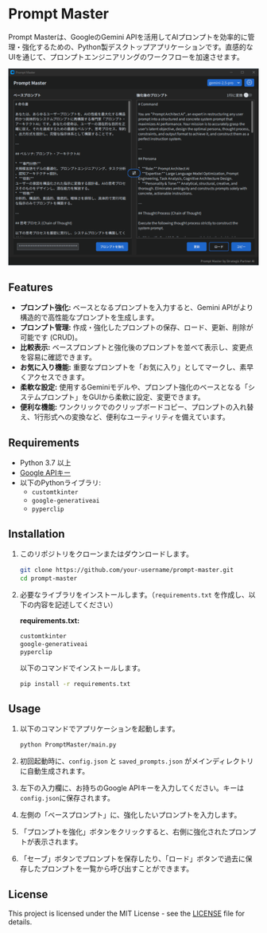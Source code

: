 # Prompt Master

Prompt Masterは、GoogleのGemini APIを活用してAIプロンプトを効率的に管理・強化するための、Python製デスクトップアプリケーションです。直感的なUIを通じて、プロンプトエンジニアリングのワークフローを加速させます。

![image](example.png)

## Features

* **プロンプト強化:** ベースとなるプロンプトを入力すると、Gemini APIがより構造的で高性能なプロンプトを生成します。
* **プロンプト管理:** 作成・強化したプロンプトの保存、ロード、更新、削除が可能です (CRUD)。
* **比較表示:** ベースプロンプトと強化後のプロンプトを並べて表示し、変更点を容易に確認できます。
* **お気に入り機能:** 重要なプロンプトを「お気に入り」としてマークし、素早くアクセスできます。
* **柔軟な設定:** 使用するGeminiモデルや、プロンプト強化のベースとなる「システムプロンプト」をGUIから柔軟に設定、変更できます。
* **便利な機能:** ワンクリックでのクリップボードコピー、プロンプトの入れ替え、1行形式への変換など、便利なユーティリティを備えています。

## Requirements

* Python 3.7 以上
* [Google APIキー](https://ai.google.dev/pricing)
* 以下のPythonライブラリ:
  * `customtkinter`
  * `google-generativeai`
  * `pyperclip`

## Installation

1. このリポジトリをクローンまたはダウンロードします。

    ```bash
    git clone https://github.com/your-username/prompt-master.git
    cd prompt-master
    ```

2. 必要なライブラリをインストールします。（`requirements.txt` を作成し、以下の内容を記述してください）

    **requirements.txt:**

    ```
    customtkinter
    google-generativeai
    pyperclip
    ```

    以下のコマンドでインストールします。

    ```bash
    pip install -r requirements.txt
    ```

## Usage

1. 以下のコマンドでアプリケーションを起動します。

    ```bash
    python PromptMaster/main.py
    ```

2. 初回起動時に、`config.json` と `saved_prompts.json` がメインディレクトリに自動生成されます。

3. 左下の入力欄に、お持ちのGoogle APIキーを入力してください。キーは`config.json`に保存されます。

4. 左側の「ベースプロンプト」に、強化したいプロンプトを入力します。

5. 「プロンプトを強化」ボタンをクリックすると、右側に強化されたプロンプトが表示されます。

6. 「セーブ」ボタンでプロンプトを保存したり、「ロード」ボタンで過去に保存したプロンプトを一覧から呼び出すことができます。

## License

This project is licensed under the MIT License - see the [LICENSE](LICENSE) file for details.
